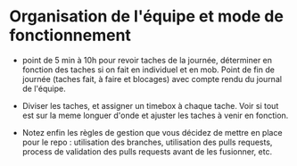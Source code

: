 # Organisation de l'équipe et mode de fonctionnement

- point de 5 min à 10h pour revoir taches de la journée, déterminer en fonction des taches si on fait en individuel et en mob. Point de fin de journée (taches fait, à faire et blocages) avec compte rendu du journal de l'équipe. 

- Diviser les taches, et assigner un timebox à chaque tache. Voir si tout est sur la meme longuer d'onde et ajuster les taches à venir en fonction. 

- Notez enfin les règles de gestion que vous décidez de mettre en place pour le repo : utilisation des branches, utilisation des pulls requests, process de validation des pulls requests avant de les fusionner, etc.
